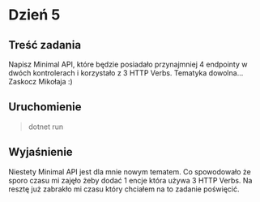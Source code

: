 # Dzień 5

## Treść zadania
Napisz Minimal API, które będzie posiadało przynajmniej 4 endpointy w dwóch kontrolerach i korzystało z 3 HTTP Verbs.
Tematyka dowolna... Zaskocz Mikołaja :)

## Uruchomienie
> dotnet run

## Wyjaśnienie
Niestety Minimal API jest dla mnie nowym tematem. Co spowodowało że sporo czasu mi zajęło żeby dodać 1 encje która używa 3 HTTP Verbs. Na resztę już zabrakło mi czasu który chciałem na to zadanie poświęcić.